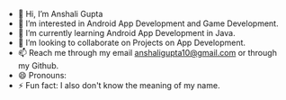 - 👋 Hi, I’m Anshali Gupta
- 👀 I’m interested in Android App Development and Game Development.
- 🌱 I’m currently learning Android App Development in Java.
- 💞️ I’m looking to collaborate on Projects on App Development.
- 📫 Reach me through my email anshaligupta10@gmail.com or through my Github.
- 😄 Pronouns: 
- ⚡ Fun fact: I also don't know the meaning of my name.

<!---
AnshaliGupta/AnshaliGupta is a ✨ special ✨ repository because its `README.md` (this file) appears on your GitHub profile.
You can click the Preview link to take a look at your changes.
--->
